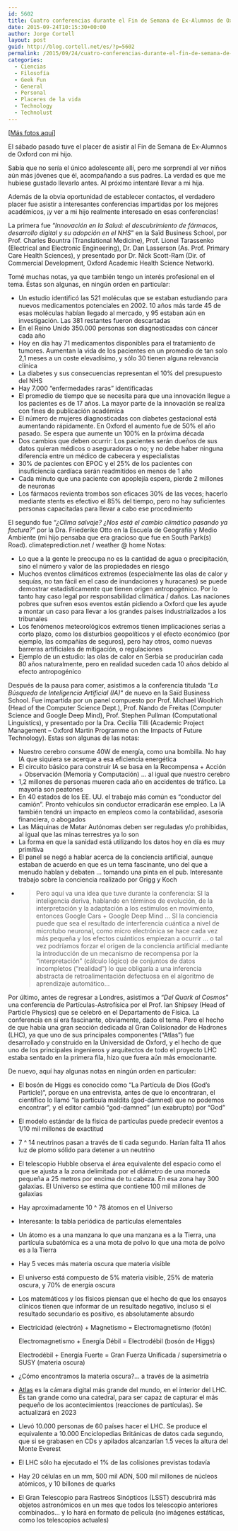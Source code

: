 ```yaml
---
id: 5602
title: Cuatro conferencias durante el Fin de Semana de Ex-Alumnos de Oxford
date: 2015-09-24T10:15:30+00:00
author: Jorge Cortell
layout: post
guid: http://blog.cortell.net/es/?p=5602
permalink: /2015/09/24/cuatro-conferencias-durante-el-fin-de-semana-de-ex-alumnos-de-oxford/
categories:
  - Ciencias
  - Filosofí­a
  - Geek Fun
  - General
  - Personal
  - Placeres de la vida
  - Technology
  - Technolust
---
```

[<a href="https://www.facebook.com/media/set/?set=a.10153454266537911.1073741829.90918377910&type=1&l=ff6eac2a5a" target="_blank">Más fotos aquí</a>]

El sábado pasado tuve el placer de asistir al Fin de Semana de Ex-Alumnos de Oxford con mi hijo.
  
Sabía que no sería el único adolescente allí, pero me sorprendí al ver niños aún más jóvenes que él, acompañando a sus padres. La verdad es que me hubiese gustado llevarlo antes. Al próximo intentaré llevar a mi hija.
  
Además de la obvia oportunidad de establecer contactos, el verdadero placer fue asistir a interesantes conferencias impartidas por los mejores académicos, ¡y ver a mi hijo realmente interesado en esas conferencias!

La primera fue &#8220;_Innovación en la Salud: el descubrimiento de fármacos, desarrollo digital y su adopción en el NHS_&#8221; en la Saïd Business School, por Prof. Charles Bountra (Translational Medicine), Prof. Lionel Tarassenko (Electrical and Electronic Engineering), Dr. Dan Lasserson (As. Prof. Primary Care Health Sciences), y presentado por Dr. Nick Scott-Ram (Dir. of Commercial Development, Oxford Academic Health Science Network).
  
Tomé muchas notas, ya que también tengo un interés profesional en el tema. Éstas son algunas, en ningún orden en particular:

  * Un estudio identificó las 521 moléculas que se estaban estudiando para nuevos medicamentos potenciales en 2002. 10 años más tarde 45 de esas moléculas habían llegado al mercado, y 95 estaban aún en investigación. Las 381 restantes fueron descartadas
  * En el Reino Unido 350.000 personas son diagnosticadas con cáncer cada año
  * Hoy en día hay 71 medicamentos disponibles para el tratamiento de tumores. Aumentan la vida de los pacientes en un promedio de tan solo 2,1 meses a un coste elevadísimo, y sólo 30 tienen alguna relevancia clínica
  * La diabetes y sus consecuencias representan el 10% del presupuesto del NHS
  * Hay 7.000 &#8220;enfermedades raras&#8221; identificadas
  * El promedio de tiempo que se necesita para que una innovación llegue a los pacientes es de 17 años. La mayor parte de la innovación se realiza con fines de publicación académica
  * El número de mujeres diagnosticadas con diabetes gestacional está aumentando rápidamente. En Oxford el aumento fue de 50% el año pasado. Se espera que aumente un 100% en la próxima década
  * Dos cambios que deben ocurrir: Los pacientes serán dueños de sus datos quieran médicos o aseguradoras o no; y no debe haber ninguna diferencia entre un médico de cabecera y especialistas
  * 30% de pacientes con EPOC y el 25% de los pacientes con insuficiencia cardíaca serán readmitidos en menos de 1 año
  * Cada minuto que una paciente con apoplejía espera, pierde 2 millones de neuronas
  * Los fármacos revienta trombos son eficaces 30% de las veces; hacerlo mediante stents es efectivo el 85% del tiempo, pero no hay suficientes personas capacitadas para llevar a cabo ese procedimiento

El segundo fue “_¿Clima salvaje? ¿Nos está el cambio climático pasando ya factura?_” por la Dra. Friederike Otto en la Escuela de Geografía y Medio Ambiente (mi hijo pensaba que era gracioso que fue en South Park(s) Road). climateprediction.net / weather @ home Notas:

  * Lo que a la gente le preocupa no es la cantidad de agua o precipitación, sino el número y valor de las propiedades en riesgo
  * Muchos eventos climáticos extremos (especialmente las olas de calor y sequías, no tan fácil en el caso de inundaciones y huracanes) se puede demostrar estadísticamente que tienen origen antropogénico. Por lo tanto hay caso legal por responsabilidad climática / daños. Las naciones pobres que sufren esos eventos están pidiendo a Oxford que les ayude a montar un caso para llevar a los grandes países industrializados a los tribunales
  * Los fenómenos meteorológicos extremos tienen implicaciones serias a corto plazo, como los disturbios geopolíticos y el efecto económico (por ejemplo, las compañías de seguros), pero hay otros, como nuevas barreras artificiales de mitigación, o regulaciones
  * Ejemplo de un estudio: las olas de calor en Serbia se producirían cada 80 años naturalmente, pero en realidad suceden cada 10 años debido al efecto antropogénico

Después de la pausa para comer, asistimos a la conferencia titulada &#8220;_La Búsqueda de Inteligencia Artificial (IA)_“ de nuevo en la Saïd Business School. Fue impartida por un panel compuesto por Prof. Michael Woolrich (Head of the Computer Science Dept.), Prof. Nando de Freitas (Computer Science and Google Deep Mind), Prof. Stephen Pullman (Computational Linguistics), y presentado por la Dra. Cecilia Tilli (Academic Project Management &#8211; Oxford Martin Programme on the Impacts of Future Technology). Estas son algunas de las notas:

  * Nuestro cerebro consume 40W de energía, como una bombilla. No hay IA que siquiera se acerque a esa eficiencia energética
  * El circuito básico para construir IA se basa en la Recompensa + Acción + Observación (Memoria y Computación) &#8230; al igual que nuestro cerebro
  * 1,2 millones de personas mueren cada año en accidentes de tráfico. La mayoría son peatones
  * En 40 estados de los EE. UU. el trabajo más común es &#8220;conductor del camión&#8221;. Pronto vehículos sin conductor erradicarán ese empleo. La IA también tendrá un impacto en empleos como la contabilidad, asesoría financiera, o abogados
  * Las Máquinas de Matar Autónomas deben ser reguladas y/o prohibidas, al igual que las minas terrestres ya lo son
  * La forma en que la sanidad está utilizando los datos hoy en día es muy primitiva
  * El panel se negó a hablar acerca de la conciencia artificial, aunque estaban de acuerdo en que es un tema fascinante, uno del que a menudo hablan y debaten &#8230; tomando una pinta en el pub. Interesante trabajo sobre la conciencia realizado por Grigg y Koch
  * > Pero aquí va una idea que tuve durante la conferencia: SI la inteligencia deriva, hablando en términos de evolución, de la interpretación y la adaptación a los estímulos en movimiento, entonces Google Cars + Google Deep Mind &#8230; SI la conciencia puede que sea el resultado de interferencia cuántica a nivel de microtubo neuronal, como micro electrónica se hace cada vez más pequeña y los efectos cuánticos empiezan a ocurrir &#8230; o tal vez podríamos forzar el origen de la conciencia artificial mediante la introducción de un mecanismo de recompensa por la &#8220;interpretación&#8221; (cálculo lógico) de conjuntos de datos incompletos (&#8220;realidad&#8221;) lo que obligaría a una inferencia abstracta de retroalimentación defectuosa en el algoritmo de aprendizaje automático&#8230;

Por último, antes de regresar a Londres, asistimos a &#8220;_Del Quark al Cosmos_&#8221; una conferencia de Partículas-Astrofísica por el Prof. Ian Shipsey (Head of Particle Physics) que se celebró en el Departamento de Física. La conferencia en sí era fascinante, obviamente, dado el tema. Pero el hecho de que había una gran sección dedicada al Gran Colisionador de Hadrones (LHC), ya que uno de sus principales componentes (&#8220;Atlas&#8221;) fue desarrollado y construido en la Universidad de Oxford, y el hecho de que uno de los principales ingenieros y arquitectos de todo el proyecto LHC estaba sentado en la primera fila, hizo que fuera aún más emocionante.
  
De nuevo, aquí hay algunas notas en ningún orden en particular:

  * El bosón de Higgs es conocido como &#8220;La Partícula de Dios (God’s Particle)“, porque en una entrevista, antes de que lo encontraran, el científico lo llamó &#8220;la partícula maldita (god-damned) que no podemos encontrar&#8221;, y el editor cambió “god-damned” (un exabrupto) por “God”
  * El modelo estándar de la física de partículas puede predecir eventos a 1/10 mil millones de exactitud
  * 7 ^ 14 neutrinos pasan a través de ti cada segundo. Harían falta 11 años luz de plomo sólido para detener a un neutrino
  * El telescopio Hubble observa el área equivalente del espacio como el que se ajusta a la zona delimitada por el diámetro de una moneda pequeña a 25 metros por encima de tu cabeza. En esa zona hay 300 galaxias. El Universo se estima que contiene 100 mil millones de galaxias
  * Hay aproximadamente 10 ^ 78 átomos en el Universo
  * Interesante: la tabla periódica de partículas elementales
  * Un átomo es a una manzana lo que una manzana es a la Tierra, una partícula subatómica es a una mota de polvo lo que una mota de polvo es a la Tierra
  * Hay 5 veces más materia oscura que materia visible
  * El universo está compuesto de 5% materia visible, 25% de materia oscura, y 70% de energía oscura
  * Los matemáticos y los físicos piensan que el hecho de que los ensayos clínicos tienen que informar de un resultado negativo, incluso si el resultado secundario es positivo, es absolutamente absurdo
  * Electricidad (electrón) + Magnetismo = Electromagnetismo (fotón)
  
    Electromagnetismo + Energía Débil = Electrodébil (bosón de Higgs)
  
    Electrodébil + Energía Fuerte = Gran Fuerza Unificada / supersimetría o SUSY (materia oscura)
  * ¿Cómo encontramos la materia oscura?… a través de la asimetría
  * <a href="http://atlas.ch" target="_blank">Atlas</a> es la cámara digital más grande del mundo, en el interior del LHC. Es tan grande como una catedral, para ser capaz de capturar el más pequeño de los acontecimientos (reacciones de partículas). Se actualizará en 2023
  * Llevó 10.000 personas de 60 países hacer el LHC. Se produce el equivalente a 10.000 Enciclopedias Británicas de datos cada segundo, que si se grabasen en CDs y apilados alcanzarían 1.5 veces la altura del Monte Everest
  * El LHC sólo ha ejecutado el 1% de las colisiones previstas todavía
  * Hay 20 células en un mm, 500 mil ADN, 500 mil millones de núcleos atómicos, y 10 billones de quarks
  * El Gran Telescopio para Rastreos Sinópticos (LSST) descubrirá más objetos astronómicos en un mes que todos los telescopio anteriores combinados&#8230; y lo hará en formato de película (no imágenes estáticas, como los telescopios actuales)